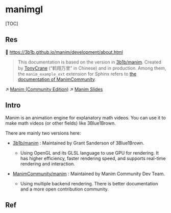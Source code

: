 # manimgl

[TOC]



## Res
📂 https://3b1b.github.io/manim/development/about.html

> This documentation is based on the version in [3b1b/manim](https://github.com/3b1b/manim). Created by [TonyCrane](https://github.com/TonyCrane) (“鹤翔万里” in Chinese) and in production.
> Among them, the `manim_example_ext` extension for Sphinx refers to [the documentation of ManimCommunity](https://docs.manim.community/).

↗ [Manim (Community Edition)](../../../../../../../Software%20Engineering/CASE%20Tools/Upper%20CASE%20Tools/Design%20&%20Visualization%20Tools/Graph%20&%20Diagram%20&%20Charts%20&%20Slides/Manim%20(Community%20Edition).md)
↗ [Manim Slides](../../../../../../../Software%20Engineering/CASE%20Tools/Upper%20CASE%20Tools/Design%20&%20Visualization%20Tools/Graph%20&%20Diagram%20&%20Charts%20&%20Slides/Slides/Manim%20Slides.md)



## Intro
Manim is an animation engine for explanatory math videos. You can use it to make math videos (or other fields) like 3Blue1Brown.

There are mainly two versions here:
- [3b1b/manim](https://github.com/3b1b/manim) : Maintained by Grant Sanderson of 3Blue1Brown.
	- Using OpenGL and its GLSL language to use GPU for rendering. It has higher efficiency, faster rendering speed, and supports real-time rendering and interaction.

- [ManimCommunity/manim](https://github.com/ManimCommunity/manim) : Maintained by Manim Community Dev Team.
	- Using multiple backend rendering. There is better documentation and a more open contribution community.



## Ref

